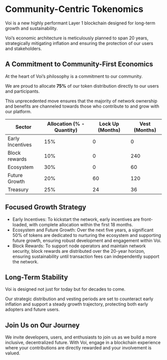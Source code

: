 # Community-Centric Tokenomics

Voi is a new highly performant Layer 1 blockchain designed for long-term growth and sustainability.

Voi’s economic architecture is meticulously planned to span 20 years, strategically mitigating inflation and ensuring the protection of our users and stakeholders.

## A Commitment to Community-First Economics

At the heart of Voi’s philosophy is a commitment to our community.

We are proud to allocate **75%** of our token distribution directly to our users and participants.

This unprecedented move ensures that the majority of network ownership and benefits are channeled towards those who contribute to and grow with our platform.


| Sector | Allocation (% - Quantity)| Lock Up (Months) | Vest (Months) |
|--------|--------------------------|-------------------|---------------|
| Early Incentives | 15% | 0 | 0            |
| Block rewards | 10% | 0 | 240|
| Ecosystem | 30% | 0 | 60 |
| Future Growth | 20% | 60 | 120 |
| Treasury | 25% | 24 | 36|

## Focused Growth Strategy

- Early Incentives: To kickstart the network, early incentives are front-loaded, with complete allocation within the first 18 months.
- Ecosystem and Future Growth: Over the next five years, a significant 50% of tokens are dedicated to nurturing the ecosystem and supporting future growth, ensuring robust development and engagement within Voi.
- Block Rewards: To support node operators and maintain network security, block rewards are distributed over the 20-year horizon, ensuring sustainability until transaction fees can independently support the network.

## Long-Term Stability

Voi is designed not just for today but for decades to come.

Our strategic distribution and vesting periods are set to counteract early inflation and support a steady growth trajectory, protecting both early adopters and future users.

## Join Us on Our Journey

We invite developers, users, and enthusiasts to join us as we build a more inclusive, decentralized future. With Voi, engage in a blockchain experience where your contributions are directly rewarded and your involvement is valued.
